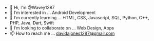 - 👋 Hi, I’m @Wavey1287
- 👀 I’m interested in ... Android Development
- 🌱 I’m currently learning ... HTML, CSS, Javascript, SQL, Python, C++, PHP, Java, Dart, Swift
- 💞️ I’m looking to collaborate on ... Web Design, Apps
- 📫 How to reach me ... davidajones1287@gmail.com

<!---
Wavey1287/Wavey1287 is a ✨ special ✨ repository because its `README.md` (this file) appears on your GitHub profile.
You can click the Preview link to take a look at your changes.
--->
